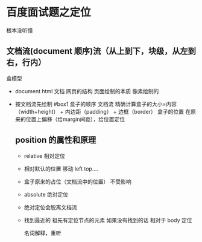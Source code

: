 # 百度面试题之定位
  根本没听懂
## 文档流(document 顺序)流（从上到下，块级，从左到右，行内）

盒模型
- document html 文档
 网页的结构
 页面绘制的本质  像素绘制的 

 - 按文档流先绘制 #box1
    盒子的顺序  文档流 
   精确计算盒子的大小=内容（width+height） + 内边距（padding） + 边框（border） 
   盒子的位置 在原来的位置上偏移（给margin间距），给位置定位

   ## position 的属性和原理
   - relative  相对定位
    - 相对默认的位置 移动 left top....   
   - 盒子原来的占位（文档流中的位置） 不受影响
   - absolute  绝对定位
   - 绝对定位会脱离文档流 
   - 找到最近的 祖先有定位节点的元素
     如果没有找到的话 相对于 body 定位

     名词解释，重听